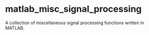 # matlab_misc_signal_processing
A collection of miscellaneous signal processing functions written in MATLAB. 
